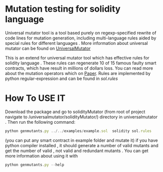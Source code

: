 # **Mutation testing for solidity language**
Universal mutator tool is a tool based purely on regexp-specified rewrite of code lines for mutation generation, including multi-language rules aided by special rules for different languages .
More information about universal mutator can be found on [UniversalMutator](https://github.com/agroce/universalmutator)

This is an extend for universal mutator tool  which has effective rules for solidity language . These rules can  regenerate 10 of 15 famous faulty smart contracts, which have result in millions of dollars loss.
You can read more about the mutation operators which on [Paper](https://arxiv.org/abs/1912.04780).
Rules are implemented by python regular-expression and can be found in *sol.rules*

# **How To USE IT**
Download the package and go to solidityMutator (from root of project navigate to /universalmutator/solidityMutator/) directory in universalmutator . Then run the following command:
```javascript
python genmutants.py ../../examples/example.sol  solidity sol.rules

```
(you can put any smart contract in example folder and mutate it)
if you have python compiler installed , it should generate a number of valid mutants and get the number of valid , not valid and redundant mutants .
You can get more information about using it with 
```javascript
python genmutants.py --help 
```


 
